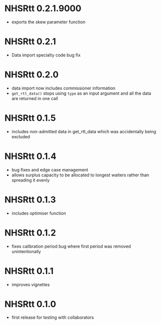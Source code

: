 # NHSRtt 0.2.1.9000

* exports the skew parameter function


# NHSRtt 0.2.1

* Data import specialty code bug fix

# NHSRtt 0.2.0

* data import now includes commissioner information
* `get_rtt_data()` stops using `type` as an input argument and all the data are returned in one call

# NHSRtt 0.1.5

* includes non-admitted data in get_rtt_data which was accidentally being excluded

# NHSRtt 0.1.4

* bug fixes and edge case management
* allows surplus capacity to be allocated to longest waiters rather than spreading it evenly

# NHSRtt 0.1.3

* includes optimiser function

# NHSRtt 0.1.2

* fixes calibration period bug where first period was removed unintentionally


# NHSRtt 0.1.1

* improves vignettes


# NHSRtt 0.1.0

* first release for testing with collaborators

